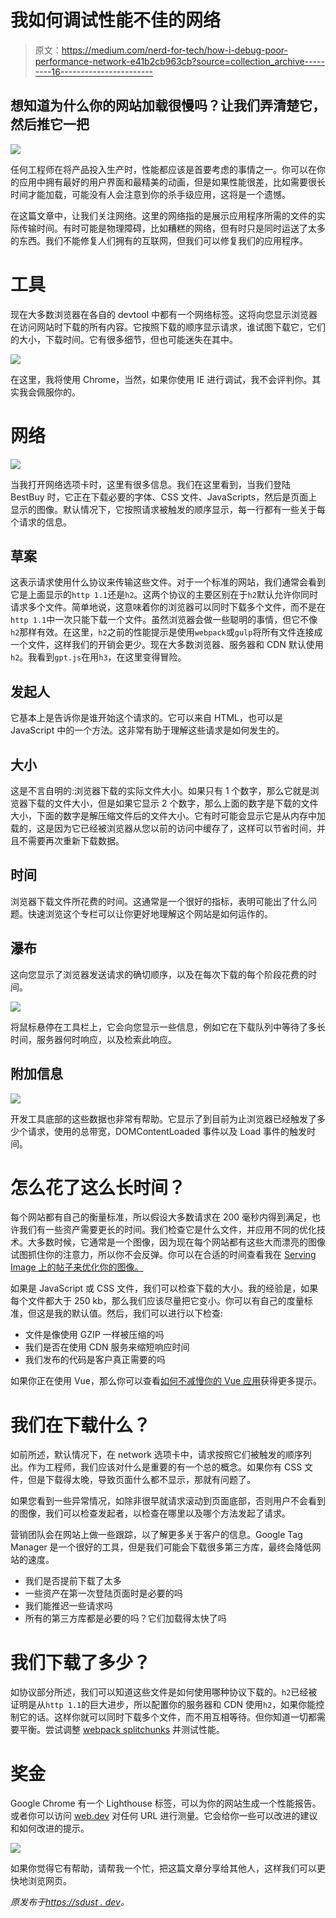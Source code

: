 # 我如何调试性能不佳的网络

> 原文：<https://medium.com/nerd-for-tech/how-i-debug-poor-performance-network-e41b2cb963cb?source=collection_archive---------16----------------------->

## 想知道为什么你的网站加载很慢吗？让我们弄清楚它，然后推它一把

![](img/b0dd7c7109f865ddcc29e206b8eb6250.png)

任何工程师在将产品投入生产时，性能都应该是首要考虑的事情之一。你可以在你的应用中拥有最好的用户界面和最精美的动画，但是如果性能很差，比如需要很长时间才能加载，可能没有人会注意到你的杀手级应用，这将是一个遗憾。

在这篇文章中，让我们关注网络。这里的网络指的是展示应用程序所需的文件的实际传输时间。有时可能是物理障碍，比如糟糕的网络，但有时只是同时运送了太多的东西。我们不能修复人们拥有的互联网，但我们可以修复我们的应用程序。

# 工具

现在大多数浏览器在各自的 devtool 中都有一个网络标签。这将向您显示浏览器在访问网站时下载的所有内容。它按照下载的顺序显示请求，谁试图下载它，它们的大小，下载时间。它有很多细节，但也可能迷失在其中。

![](img/98aa62eaea19ede702a55f83bac133c6.png)

在这里，我将使用 Chrome，当然，如果你使用 IE 进行调试，我不会评判你。其实我会佩服你的。

# 网络

![](img/48fcd353494bcf88588e36f3869d8a42.png)

当我打开网络选项卡时，这里有很多信息。我们在这里看到，当我们登陆 BestBuy 时，它正在下载必要的字体、CSS 文件、JavaScripts，然后是页面上显示的图像。默认情况下，它按照请求被触发的顺序显示，每一行都有一些关于每个请求的信息。

## 草案

这表示请求使用什么协议来传输这些文件。对于一个标准的网站，我们通常会看到它是上面显示的`http 1.1`还是`h2`。这两个协议的主要区别在于`h2`默认允许你同时请求多个文件。简单地说，这意味着你的浏览器可以同时下载多个文件，而不是在`http 1.1`中一次只能下载一个文件。虽然浏览器会做一些聪明的事情，但它不像`h2`那样有效。在这里，`h2`之前的性能提示是使用`webpack`或`gulp`将所有文件连接成一个文件，这样我们的开销会更少。现在大多数浏览器、服务器和 CDN 默认使用`h2`。我看到`gpt.js`在用`h3`，在这里变得冒险。

## 发起人

它基本上是告诉你是谁开始这个请求的。它可以来自 HTML，也可以是 JavaScript 中的一个方法。这非常有助于理解这些请求是如何发生的。

## 大小

这是不言自明的:浏览器下载的实际文件大小。如果只有 1 个数字，那么它就是浏览器下载的文件大小，但是如果它显示 2 个数字，那么上面的数字是下载的文件大小，下面的数字是解压缩文件后的文件大小。它有时可能会显示它是从内存中加载的，这是因为它已经被浏览器从您以前的访问中缓存了，这样可以节省时间，并且不需要再次重新下载数据。

## 时间

浏览器下载文件所花费的时间。这通常是一个很好的指标，表明可能出了什么问题。快速浏览这个专栏可以让你更好地理解这个网站是如何运作的。

## 瀑布

这向您显示了浏览器发送请求的确切顺序，以及在每次下载的每个阶段花费的时间。

![](img/3dcc03466b71e66d4da8c17db2166a4f.png)

将鼠标悬停在工具栏上，它会向您显示一些信息，例如它在下载队列中等待了多长时间，服务器何时响应，以及检索此响应。

## 附加信息

![](img/d418bd6ec59bf76fe128460faf6ab59f.png)

开发工具底部的这些数据也非常有帮助。它显示了到目前为止浏览器已经触发了多少个请求，使用的总带宽，DOMContentLoaded 事件以及 Load 事件的触发时间。

# 怎么花了这么长时间？

每个网站都有自己的衡量标准，所以假设大多数请求在 200 毫秒内得到满足，也许我们有一些资产需要更长的时间。我们检查它是什么文件，并应用不同的优化技术。大多数时候，它通常是一个图像，因为现在每个网站都有这些大而漂亮的图像试图抓住你的注意力，所以你不会反弹。你可以在合适的时间查看我在 [Serving Image 上的帖子来优化你的图像。](https://sdust.dev/content-posts-2019-08-30-serving-image-at-the-right-time/)

如果是 JavaScript 或 CSS 文件，我们可以检查下载的大小。我的经验是，如果每个文件都大于 250 kb，那么我们应该尽量把它变小。你可以有自己的度量标准，但这是我的默认值。然后，我们可以进行以下检查:

*   文件是像使用 GZIP 一样被压缩的吗
*   我们是否在使用 CDN 服务来缩短响应时间
*   我们发布的代码是客户真正需要的吗

如果你正在使用 Vue，那么你可以查看[如何不减慢你的 Vue 应用](https://sdust.dev/content-posts-2020-05-23-how-not-to-slow-your-vue-app/)获得更多提示。

# 我们在下载什么？

如前所述，默认情况下，在 network 选项卡中，请求按照它们被触发的顺序列出。作为工程师，我们应该对什么是重要的有一个总的概念。如果你有 CSS 文件，但是下载得太晚，导致页面什么都不显示，那就有问题了。

如果您看到一些异常情况，如除非很早就请求滚动到页面底部，否则用户不会看到的图像，我们可以检查发起者，以检查在哪里以及哪个方法发起了请求。

营销团队会在网站上做一些跟踪，以了解更多关于客户的信息。Google Tag Manager 是一个很好的工具，但是我们可能会下载很多第三方库，最终会降低网站的速度。

*   我们是否提前下载了太多
*   一些资产在第一次登陆页面时是必要的吗
*   我们能推迟一些请求吗
*   所有的第三方库都是必要的吗？它们加载得太快了吗

# 我们下载了多少？

如协议部分所述，我们可以知道这些文件是如何使用哪种协议下载的。`h2`已经被证明是从`http 1.1`的巨大进步，所以配置你的服务器和 CDN 使用`h2`，如果你能控制它的话。这样你就可以同时下载多个文件，而不用互相等待。但你知道一切都需要平衡。尝试调整 [webpack splitchunks](https://webpack.js.org/plugins/split-chunks-plugin/) 并测试性能。

# 奖金

Google Chrome 有一个 Lighthouse 标签，可以为你的网站生成一个性能报告。或者你可以访问 [web.dev](https://web.dev) 对任何 URL 进行测量。它会给你一些可以改进的建议和如何改进的提示。

![](img/782a714fa43a41b8399ff6ba5da56cf3.png)

如果你觉得它有帮助，请帮我一个忙，把这篇文章分享给其他人，这样我们可以更快地浏览网页。

*原发布于*[*https://sdust . dev*](https://sdust.dev/content-posts-2020-07-04-how-i-debug-poor-performance-network/)*。*